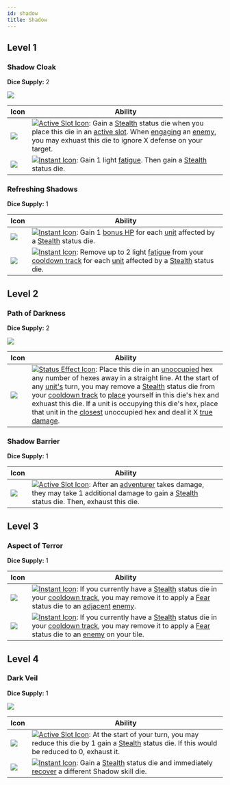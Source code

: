 ```yaml
---
id: shadow
title: Shadow
---
```


## Level 1

### Shadow Cloak

**Dice Supply:** 2

<img src="/icons/skills/shadow/shadow-cloak-all-results.png" className="skill-icon" />

| Icon                                                                         | Ability                                                                                                                                                                                                                                                                                                                                                                                                         |
| ---------------------------------------------------------------------------- | --------------------------------------------------------------------------------------------------------------------------------------------------------------------------------------------------------------------------------------------------------------------------------------------------------------------------------------------------------------------------------------------------------------- |
| <img src="/icons/skills/shadow/shadow-cloak-1.png" className="skill-icon" /> | [<img src="/icons/active-slot.svg" alt="Active Slot Icon" className="icon-svg" />](/docs/glossary/active-slot): Gain a [Stealth](/docs/battles/status-effects/stealth) status die when you place this die in an [active slot](/docs/glossary/active-slot). When [engaging](/docs/battles/adventurer-turn/engage) an [enemy](/docs/glossary/enemy), you may exhuast this die to ignore X defense on your target. |
| <img src="/icons/skills/shadow/shadow-cloak-2.png" className="skill-icon" /> | [<img src="/icons/instant.svg" alt="Instant Icon" className="icon-svg" />](/docs/glossary/instant): Gain 1 light [fatigue](/docs/glossary/fatigue). Then gain a [Stealth](/docs/battles/status-effects/stealth) status die.                                                                                                                                                                                     |

### Refreshing Shadows

**Dice Supply:** 1

| Icon                                                                               | Ability                                                                                                                                                                                                                                                                                                                             |
| ---------------------------------------------------------------------------------- | ----------------------------------------------------------------------------------------------------------------------------------------------------------------------------------------------------------------------------------------------------------------------------------------------------------------------------------- |
| <img src="/icons/skills/shadow/refreshing-shadows-1.png" className="skill-icon" /> | [<img src="/icons/instant.svg" alt="Instant Icon" className="icon-svg" />](/docs/glossary/instant): Gain 1 [bonus HP](/docs/glossary/bonus-hp) for each [unit](/docs/glossary/unit) affected by a [Stealth](/docs/battles/status-effects/stealth) status die.                                                                       |
| <img src="/icons/skills/shadow/refreshing-shadows-2.png" className="skill-icon" /> | [<img src="/icons/instant.svg" alt="Instant Icon" className="icon-svg" />](/docs/glossary/instant): Remove up to 2 light [fatigue](/docs/glossary/fatigue) from your [cooldown track](/docs/glossary/cooldown-track) for each [unit](/docs/glossary/unit) affected by a [Stealth](/docs/battles/status-effects/stealth) status die. |

## Level 2

### Path of Darkness

**Dice Supply:** 2

<img src="/icons/skills/shadow/path-of-darkness-all-results.png" className="skill-icon" />

| Icon                                                                           | Ability                                                                                                                                                                                                                                                                                                                                                                                                                                                                                                                                                                                                                                                                                           |
| ------------------------------------------------------------------------------ | ------------------------------------------------------------------------------------------------------------------------------------------------------------------------------------------------------------------------------------------------------------------------------------------------------------------------------------------------------------------------------------------------------------------------------------------------------------------------------------------------------------------------------------------------------------------------------------------------------------------------------------------------------------------------------------------------- |
| <img src="/icons/skills/shadow/path-of-darkness.png" className="skill-icon" /> | [<img src="/icons/status-effect.svg" alt="Status Effect Icon" className="icon-svg" />](/docs/glossary/status-effect): Place this die in an [unoccupied](/docs/glossary/occupied) hex any number of hexes away in a straight line. At the start of any [unit's](/docs/glossary/unit) turn, you may remove a [Stealth](/docs/battles/status-effects/stealth) status die from your [cooldown track](/docs/glossary/cooldown-track) to [place](/docs/glossary/move-or-place) yourself in this die's hex and exhuast this die. If a unit is occupying this die's hex, place that unit in the [closest](/docs/glossary/closest) unoccupied hex and deal it X [true damage](/docs/glossary/true-damage). |

### Shadow Barrier

**Dice Supply:** 1

| Icon                                                                         | Ability                                                                                                                                                                                                                                                                                                        |
| ---------------------------------------------------------------------------- | -------------------------------------------------------------------------------------------------------------------------------------------------------------------------------------------------------------------------------------------------------------------------------------------------------------- |
| <img src="/icons/skills/shadow/shadow-barrier.png" className="skill-icon" /> | [<img src="/icons/active-slot.svg" alt="Active Slot Icon" className="icon-svg" />](/docs/glossary/active-slot): After an [adventurer](/docs/glossary/adventurer) takes damage, they may take 1 additional damage to gain a [Stealth](/docs/battles/status-effects/stealth) status die. Then, exhaust this die. |

## Level 3

### Aspect of Terror

**Dice Supply:** 1

| Icon                                                                             | Ability                                                                                                                                                                                                                                                                                                                                                                                                    |
| -------------------------------------------------------------------------------- | ---------------------------------------------------------------------------------------------------------------------------------------------------------------------------------------------------------------------------------------------------------------------------------------------------------------------------------------------------------------------------------------------------------- |
| <img src="/icons/skills/shadow/aspect-of-terror-1.png" className="skill-icon" /> | [<img src="/icons/instant.svg" alt="Instant Icon" className="icon-svg" />](/docs/glossary/instant): If you currently have a [Stealth](/docs/battles/status-effects/stealth) status die in your [cooldown track](/docs/glossary/cooldown-track), you may remove it to apply a [Fear](/docs/battles/status-effects/fear) status die to an [adjacent](/docs/glossary/adjacent) [enemy](/docs/glossary/enemy). |
| <img src="/icons/skills/shadow/aspect-of-terror-2.png" className="skill-icon" /> | [<img src="/icons/instant.svg" alt="Instant Icon" className="icon-svg" />](/docs/glossary/instant): If you currently have a [Stealth](/docs/battles/status-effects/stealth) status die in your [cooldown track](/docs/glossary/cooldown-track), you may remove it to apply a [Fear](/docs/battles/status-effects/fear) status die to an [enemy](/docs/glossary/enemy) on your tile.                        |

## Level 4

### Dark Veil

**Dice Supply:** 1

<img src="/icons/skills/shadow/dark-veil-all-results.png" className="skill-icon" />

| Icon                                                                      | Ability                                                                                                                                                                                                                                                                               |
| ------------------------------------------------------------------------- | ------------------------------------------------------------------------------------------------------------------------------------------------------------------------------------------------------------------------------------------------------------------------------------- |
| <img src="/icons/skills/shadow/dark-veil-1.png" className="skill-icon" /> | [<img src="/icons/active-slot.svg" alt="Active Slot Icon" className="icon-svg" />](/docs/glossary/active-slot): At the start of your turn, you may reduce this die by 1 gain a [Stealth](/docs/battles/status-effects/stealth) status die. If this would be reduced to 0, exhaust it. |
| <img src="/icons/skills/shadow/dark-veil-2.png" className="skill-icon" /> | [<img src="/icons/instant.svg" alt="Instant Icon" className="icon-svg" />](/docs/glossary/instant): Gain a [Stealth](/docs/battles/status-effects/stealth) status die and immediately [recover](/docs/glossary/recover) a different Shadow skill die.                                 |
